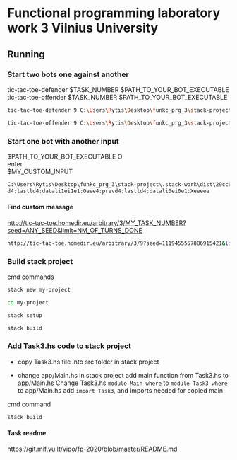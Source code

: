 # Functional programming laboratory work 3 Vilnius University

## Running

### Start two bots one against another
tic-tac-toe-defender $TASK_NUMBER $PATH_TO_YOUR_BOT_EXECUTABLE  
tic-tac-toe-offender $TASK_NUMBER $PATH_TO_YOUR_BOT_EXECUTABLE
```bash
tic-tac-toe-defender 9 C:\Users\Rytis\Desktop\funkc_prg_3\stack-project\.stack-work\dist\29cc6475\build\stack-project-exe\stack-project-exe.exe
```
```bash
tic-tac-toe-offender 9 C:\Users\Rytis\Desktop\funkc_prg_3\stack-project\.stack-work\dist\29cc6475\build\stack-project-exe\stack-project-exe.exe
```

### Start one bot with another input
$PATH_TO_YOUR_BOT_EXECUTABLE O  
enter  
$MY_CUSTOM_INPUT
```bash
C:\Users\Rytis\Desktop\funkc_prg_3\stack-project\.stack-work\dist\29cc6475\build\stack-project-exe\stack-project-exe.exe O 
d4:lastld4:datali1ei1e1:Oeee4:prevd4:lastld4:datali0ei0e1:Xeeeee
```
#### Find custom message
http://tic-tac-toe.homedir.eu/arbitrary/3/MY_TASK_NUMBER?seed=ANY_SEED&limit=NM_OF_TURNS_DONE
```bash
http://tic-tac-toe.homedir.eu/arbitrary/3/9?seed=1119455557886915421&limit=2
```

### Build stack project 
cmd commands 
```bash
stack new my-project 
``` 
```bash
cd my-project
``` 
```bash
stack setup
``` 
```bash
stack build  
``` 

### Add Task3.hs code to stack project
- copy Task3.hs file into src folder in stack project
    
- change app/Main.hs in stack project 
add main function from Task3.hs to app/Main.hs
Change Task3.hs `module Main where` to `module Task3 where`
to app/Main.hs add `import Task3`, and imports needed for copied main

cmd command 
```bash
stack build  
``` 

#### Task readme
https://git.mif.vu.lt/vipo/fp-2020/blob/master/README.md
